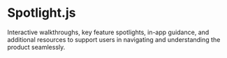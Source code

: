 # Spotlight.js

Interactive walkthroughs, key feature spotlights, in-app guidance, and additional resources to support users in navigating and understanding the product seamlessly. 
